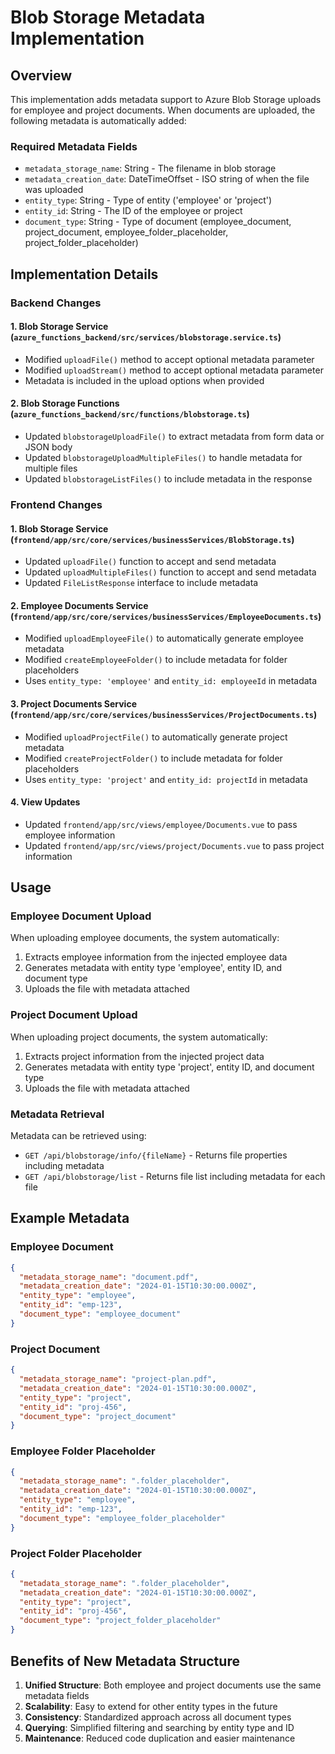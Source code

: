 # Blob Storage Metadata Implementation

## Overview
This implementation adds metadata support to Azure Blob Storage uploads for employee and project documents. When documents are uploaded, the following metadata is automatically added:

### Required Metadata Fields
- `metadata_storage_name`: String - The filename in blob storage
- `metadata_creation_date`: DateTimeOffset - ISO string of when the file was uploaded
- `entity_type`: String - Type of entity ('employee' or 'project')
- `entity_id`: String - The ID of the employee or project
- `document_type`: String - Type of document (employee_document, project_document, employee_folder_placeholder, project_folder_placeholder)

## Implementation Details

### Backend Changes

#### 1. Blob Storage Service (`azure_functions_backend/src/services/blobstorage.service.ts`)
- Modified `uploadFile()` method to accept optional metadata parameter
- Modified `uploadStream()` method to accept optional metadata parameter
- Metadata is included in the upload options when provided

#### 2. Blob Storage Functions (`azure_functions_backend/src/functions/blobstorage.ts`)
- Updated `blobstorageUploadFile()` to extract metadata from form data or JSON body
- Updated `blobstorageUploadMultipleFiles()` to handle metadata for multiple files
- Updated `blobstorageListFiles()` to include metadata in the response

### Frontend Changes

#### 1. Blob Storage Service (`frontend/app/src/core/services/businessServices/BlobStorage.ts`)
- Updated `uploadFile()` function to accept and send metadata
- Updated `uploadMultipleFiles()` function to accept and send metadata
- Updated `FileListResponse` interface to include metadata

#### 2. Employee Documents Service (`frontend/app/src/core/services/businessServices/EmployeeDocuments.ts`)
- Modified `uploadEmployeeFile()` to automatically generate employee metadata
- Modified `createEmployeeFolder()` to include metadata for folder placeholders
- Uses `entity_type: 'employee'` and `entity_id: employeeId` in metadata

#### 3. Project Documents Service (`frontend/app/src/core/services/businessServices/ProjectDocuments.ts`)
- Modified `uploadProjectFile()` to automatically generate project metadata
- Modified `createProjectFolder()` to include metadata for folder placeholders
- Uses `entity_type: 'project'` and `entity_id: projectId` in metadata

#### 4. View Updates
- Updated `frontend/app/src/views/employee/Documents.vue` to pass employee information
- Updated `frontend/app/src/views/project/Documents.vue` to pass project information

## Usage

### Employee Document Upload
When uploading employee documents, the system automatically:
1. Extracts employee information from the injected employee data
2. Generates metadata with entity type 'employee', entity ID, and document type
3. Uploads the file with metadata attached

### Project Document Upload
When uploading project documents, the system automatically:
1. Extracts project information from the injected project data
2. Generates metadata with entity type 'project', entity ID, and document type
3. Uploads the file with metadata attached

### Metadata Retrieval
Metadata can be retrieved using:
- `GET /api/blobstorage/info/{fileName}` - Returns file properties including metadata
- `GET /api/blobstorage/list` - Returns file list including metadata for each file

## Example Metadata

### Employee Document
```json
{
  "metadata_storage_name": "document.pdf",
  "metadata_creation_date": "2024-01-15T10:30:00.000Z",
  "entity_type": "employee",
  "entity_id": "emp-123",
  "document_type": "employee_document"
}
```

### Project Document
```json
{
  "metadata_storage_name": "project-plan.pdf",
  "metadata_creation_date": "2024-01-15T10:30:00.000Z",
  "entity_type": "project",
  "entity_id": "proj-456",
  "document_type": "project_document"
}
```

### Employee Folder Placeholder
```json
{
  "metadata_storage_name": ".folder_placeholder",
  "metadata_creation_date": "2024-01-15T10:30:00.000Z",
  "entity_type": "employee",
  "entity_id": "emp-123",
  "document_type": "employee_folder_placeholder"
}
```

### Project Folder Placeholder
```json
{
  "metadata_storage_name": ".folder_placeholder",
  "metadata_creation_date": "2024-01-15T10:30:00.000Z",
  "entity_type": "project",
  "entity_id": "proj-456",
  "document_type": "project_folder_placeholder"
}
```

## Benefits of New Metadata Structure

1. **Unified Structure**: Both employee and project documents use the same metadata fields
2. **Scalability**: Easy to extend for other entity types in the future
3. **Consistency**: Standardized approach across all document types
4. **Querying**: Simplified filtering and searching by entity type and ID
5. **Maintenance**: Reduced code duplication and easier maintenance 